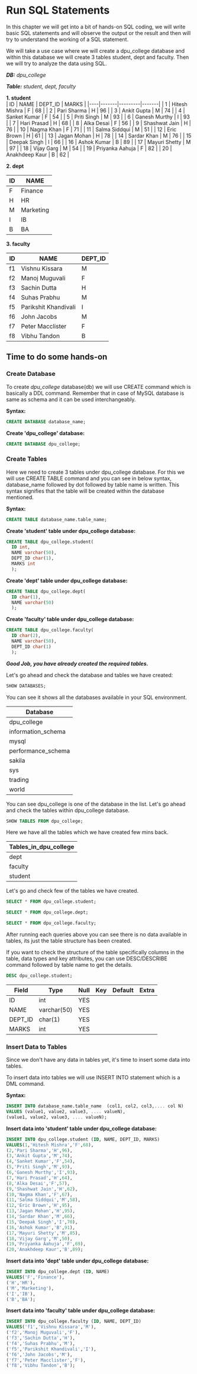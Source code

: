 # Run SQL Statements

In this chapter we will get into a bit of hands-on SQL coding, we will write basic SQL statements and will observe the output or the result and then will try to understand the working of a SQL statement.

We will take a use case where we will create a dpu_college database and within this database we will create 3 tables student, dept and faculty. Then we will try to analyze the data using SQL.

  ***DB:*** *dpu_college*

  ***Table:*** *student, dept, faculty*
 
  **1. student**
 <br>
| ID |	NAME | DEPT_ID | MARKS |
|----|-------|---------|-------|
| 1	 | Hitesh Mishra	| F	| 68 |
| 2	 | Pari Sharma	 	| H	| 96 |
| 3	 | Ankit Gupta	 	| M	| 74 |
| 4	 | Sanket Kumar	 	| F	| 54 |
| 5	 | Priti Singh	 	| M	| 93 |
| 6	 | Ganesh Murthy	| I	| 93 |
| 7	 | Hari Prasad	 	| H	| 68 |
| 8	 | Alka Desai	 	| F	| 56 |
| 9	 | Shashwat Jain	| H	| 76 |
| 10 | Nagma Khan	 	| F	| 71 |
| 11 | Salma Siddqui	| M	| 51 |
| 12 | Eric Brown	 	| H	| 61 |
| 13 | Jagan Mohan	 	| H	| 78 |
| 14 | Sardar Khan	 	| M	| 76 |
| 15 | Deepak Singh	 	| I	| 66 |
| 16 | Ashok Kumar	 	| B	| 89 |
| 17 | Mayuri Shetty	| M	| 97 |
| 18 | Vijay Garg	 	| M	| 54 |
| 19 | Priyanka Aahuja 	| F	| 82 |
| 20 | Anakhdeep Kaur	| B	| 62 |


 **2. dept**

| ID |	NAME |
|----|-------|
| F	| Finance   |
| H	| HR        |
| M	| Marketing |
| I	| IB        |
| B	| BA        |

 **3. faculty**

| ID |	NAME | DEPT_ID |
|----|-------|---------|
| f1 |	Vishnu Kissara	 		| M	|
| f2 |	Manoj Muguvali	 		| F	|
| f3 |	Sachin Dutta	 		| H	|
| f4 |	Suhas Prabhu	 		| M	|
| f5 |	Parikshit Khandivali	| I	|
| f6 |	John Jacobs	 			| M	|
| f7 |	Peter Macclister		| F	|
| f8 |	Vibhu Tandon	 		| B	|

## Time to do some hands-on

 ### Create  Database

To create *dpu_college* database(db) we will use CREATE command which is basically a DDL command. Remember that in case of MySQL database is same as schema and it can be used interchangeably.

**Syntax:**

```sql
CREATE DATABASE database_name;
```

**Create 'dpu_college' database:**

```sql
CREATE DATABASE dpu_college;
```

 ### Create  Tables
 
Here we need to create 3 tables under dpu_college database. For this we will use CREATE TABLE command and you can see in below syntax, database_name followed by dot followed by table name is written. This syntax signifies that the table will be created within the database mentioned.
 
 **Syntax:**

```sql
CREATE TABLE database_name.table_name;
```

**Create 'student' table under dpu_college database:**

```sql
CREATE TABLE dpu_college.student(
  ID int,
  NAME varchar(50),
  DEPT_ID char(1),
  MARKS int
  );
```

**Create 'dept' table under dpu_college database:**

```sql
CREATE TABLE dpu_college.dept(
  ID char(1),
  NAME varchar(50)
  );
```

**Create 'faculty' table under dpu_college database:**

```sql
CREATE TABLE dpu_college.faculty(
  ID char(2),
  NAME varchar(50),
  DEPT_ID char(1)
  );
```


***Good Job, you have already created the required tables.***

Let's go ahead and check the database and tables we have created:

```sql
SHOW DATABASES;
```
You can see it shows all the databases available in your SQL environment.

|Database|
|--------|
|dpu_college		|
|information_schema |
|mysql              |
|performance_schema |
|sakila             |
|sys                |
|trading            |
|world              |

You can see dpu_college is one of the database in the list. Let's go ahead and check the tables within dpu_college database.

```sql
SHOW TABLES FROM dpu_college;
```

Here we have all the tables which we have created few mins back.

|Tables_in_dpu_college|
|---------------------|
|dept	 |	
|faculty |
|student |

Let's go and check few of the tables we have created.

```sql
SELECT * FROM dpu_college.student;
```

```sql
SELECT * FROM dpu_college.dept;
```

```sql
SELECT * FROM dpu_college.faculty;
```

After running each queries above you can see there is no data available in tables, its just the table structure has been created.

If you want to check the structure of the table specifically columns in the table, data types and key attributes, you can use DESC/DESCRIBE command followed by table name to get the details.

```sql
DESC dpu_college.student;
```
| Field | Type | Null | Key | Default | Extra |
|-------|------|------|-----|---------|-------|
|ID			| int			| YES | | | |	
|NAME		| varchar(50)	| YES | | |	|	
|DEPT_ID	| char(1)		| YES | | |	|	
|MARKS		| int			| YES | | |	|	


 ### Insert Data to Tables
 
 Since we don't have any data in tables yet, it's time to insert some data into tables.
 
 To insert data into tables we will use INSERT INTO statement which is a DML command.

 **Syntax:**

```sql
INSERT INTO database_name.table_name  (col1, col2, col3,.... col N)  
VALUES (value1, value2, value3, .... valueN),
(value1, value2, value3, .... valueN);
```

**Insert data into 'student' table under dpu_college database:**

```sql
INSERT INTO dpu_college.student (ID, NAME, DEPT_ID, MARKS)
VALUES(1,'Hitesh Mishra','F',68),
(2,'Pari Sharma','H',96),
(3,'Ankit Gupta','M',74),
(4,'Sanket Kumar','F',54),
(5,'Priti Singh','M',93),
(6,'Ganesh Murthy','I',93),
(7,'Hari Prasad','H',64),
(8,'Alka Desai','F',57),
(9,'Shashwat Jain','H',62),
(10,'Nagma Khan','F',67),
(11,'Salma Siddqui','M',58),
(12,'Eric Brown','H',95),
(13,'Jagan Mohan','H',95),
(14,'Sardar Khan','M',66),
(15,'Deepak Singh','I',70),
(16,'Ashok Kumar','B',91),
(17,'Mayuri Shetty','M',85),
(18,'Vijay Garg','M',50),
(19,'Priyanka Aahuja','F',69),
(20,'Anakhdeep Kaur','B',89);
```

**Insert data into 'dept' table under dpu_college database:**

```sql
INSERT INTO dpu_college.dept (ID, NAME)
VALUES('F','Finance'),
('H','HR'),
('M','Marketing'),
('I','IB'),
('B','BA');
```

**Insert data into 'faculty' table under dpu_college database:**

```sql
INSERT INTO dpu_college.faculty (ID, NAME, DEPT_ID)
VALUES('f1','Vishnu Kissara','M'),
('f2','Manoj Muguvali','F'),
('f3','Sachin Dutta','H'),
('f4','Suhas Prabhu','M'),
('f5','Parikshit Khandivali','I'),
('f6','John Jacobs','M'),
('f7','Peter Macclister','F'),
('f8','Vibhu Tandon','B');
```


